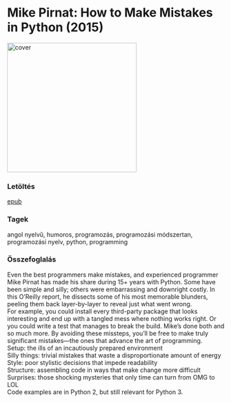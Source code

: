 # <a name="id_4">Mike Pirnat: How to Make Mistakes in Python (2015)</a>
<img src="https://github.com/BercziSandor/calibre_lib/raw/main/Mike%20Pirnat/How%20to%20Make%20Mistakes%20in%20Python%20%284%29/cover.jpg" alt="cover" width="300"/>

### Letöltés
[epub](https://github.com/BercziSandor/calibre_lib/raw/main/Mike%20Pirnat/How%20to%20Make%20Mistakes%20in%20Python%20%284%29/How%20to%20Make%20Mistakes%20in%20Python%20-%20Mike%20Pirnat.epub)

### Tagek
angol nyelvű, humoros, programozás, programozási módszertan, programozási nyelv, python, programming

### Összefoglalás
<div>
<p>Even ​the best programmers make mistakes, and experienced programmer Mike Pirnat has made his share during 15+ years with Python. Some have been simple and silly; others were embarrassing and downright costly. In this O’Reilly report, he dissects some of his most memorable blunders, peeling them back layer-by-layer to reveal just what went wrong.<br>For example, you could install every third-party package that looks interesting and end up with a tangled mess where nothing works right. Or you could write a test that manages to break the build. Mike’s done both and so much more. By avoiding these missteps, you’ll be free to make truly significant mistakes—the ones that advance the art of programming.<br>Setup: the ills of an incautiously prepared environment<br>Silly things: trivial mistakes that waste a disproportionate amount of energy<br>Style: poor stylistic decisions that impede readability<br>Structure: assembling code in ways that make change more difficult<br>Surprises: those shocking mysteries that only time can turn from OMG to LOL<br>Code examples are in Python 2, but still relevant for Python 3.</p></div>


